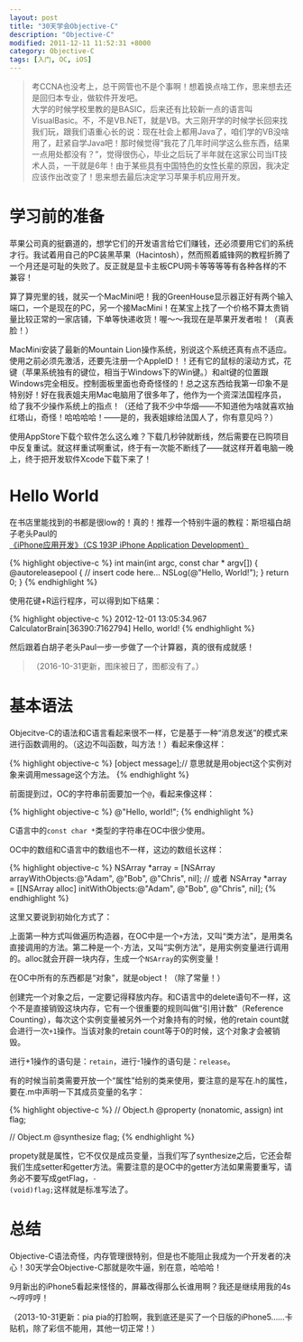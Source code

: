 ```yaml
---
layout: post
title: "30天学会Objective-C"
description: "Objective-C"
modified: 2011-12-11 11:52:31 +8000
category: Objective-C
tags: [入门, OC, iOS]
---
```


> 考CCNA也没考上，总干网管也不是个事啊！想着换点啥工作，思来想去还是回归本专业，做软件开发吧。  
> 大学的时候学校里教的是BASIC，后来还有比较新一点的语言叫VisualBasic。不，不是VB.NET，就是VB。大三刚开学的时候学长回来找我们玩，跟我们语重心长的说：现在社会上都用Java了，咱们学的VB没啥用了，赶紧自学Java吧！那时候觉得“我花了几年时间学这么些东西，结果一点用处都没有？”，觉得很伤心，毕业之后玩了半年就在这家公司当IT技术人员，一干就是6年！由于某些<span style="border-bottom:dotted 0.5px #0000cc;" title='简称"准丈母娘"'>具有中国特色的女性长辈</span>的原因，我决定应该作出改变了！思来想去最后决定学习苹果手机应用开发。  

# 学习前的准备

苹果公司真的挺霸道的，想学它们的开发语言给它们赚钱，还必须要用它们的系统才行。我试着用自己的PC装黑苹果（Hacintosh），然而照着威锋网的教程折腾了一个月还是可耻的失败了。反正就是显卡主板CPU网卡等等等等有各种各样的不兼容！

算了算兜里的钱，就买一个MacMini吧！我的GreenHouse显示器正好有两个输入端口，一个是现在的PC，另一个接MacMini！在某宝上找了一个价格不算太贵销量比较正常的一家店铺，下单等快递收货！喔～～我现在是苹果开发者啦！（真表脸！）

MacMini安装了最新的Mountain Lion操作系统，别说这个系统还真有点不适应。使用之前必须先激活，还要先注册一个AppleID！！还有它的鼠标的滚动方式，花键（苹果系统独有的键位，相当于Windows下的Win键。）和alt键的位置跟Windows完全相反。控制面板里面也奇奇怪怪的！总之这东西给我第一印象不是特别好！好在我表姐夫用Mac电脑用了很多年了，他作为一个资深法国程序员，给了我不少操作系统上的指点！（还给了我不少中华烟——不知道他为啥就喜欢抽红塔山，奇怪！哈哈哈哈！——是的，我表姐嫁给法国人了，你有意见吗？）

使用AppStore下载个软件怎么这么难？下载几秒钟就断线，然后需要在已购项目中反复重试。就这样重试啊重试，终于有一次能不断线了——就这样开着电脑一晚上，终于把开发软件Xcode下载下来了！

# Hello World

在书店里能找到的书都是很low的！真的！推荐一个特别牛逼的教程：斯坦福白胡子老头Paul的[《iPhone应用开发》（CS 193P iPhone Application Development）](http://web.stanford.edu/class/cs193p/cgi-bin/drupal/downloads-2011-fall)

{% highlight objective-c %}
int main(int argc, const char * argv[]) {
    @autoreleasepool {
        // insert code here...
        NSLog(@"Hello, World!");
    }
    return 0;
}
{% endhighlight %}

使用花键+R运行程序，可以得到如下结果：

{% highlight objective-c %}
2012-12-01 13:05:34.967 CalculatorBrain[36390:7162794] Hello, world!
{% endhighlight %}

然后跟着白胡子老头Paul一步一步做了一个计算器，真的很有成就感！

> （2016-10-31更新，图床被日了，图都没有了。）

# 基本语法

Objecitve-C的语法和C语言看起来很不一样，它是基于一种“消息发送”的模式来进行函数调用的。（这边不叫函数，叫方法！）看起来像这样：

{% highlight objective-c %}
[object message];// 意思就是用object这个实例对象来调用message这个方法。
{% endhighlight %}

前面提到过，OC的字符串前面要加一个<code>@</code>，看起来像这样：

{% highlight objective-c %}
@"Hello, world!";
{% endhighlight %}

C语言中的<code>const char *</code>类型的字符串在OC中很少使用。

OC中的数组和C语言中的数组也不一样，这边的数组长这样：

{% highlight objective-c %}
NSArray *array = [NSArray arrayWithObjects:@"Adam", @"Bob", @"Chris", nil];
// 或者
NSArray *array = [[NSArray alloc] initWithObjects:@"Adam", @"Bob", @"Chris", nil];
{% endhighlight %}

这里又要说到初始化方式了：

上面第一种方式叫做遍历构造器，在OC中是一个<code>+</code>方法，又叫“类方法”，是用类名直接调用的方法。第二种是一个<code>-</code>方法，又叫“实例方法”，是用实例变量进行调用的。alloc就会开辟一块内存，生成一个<code>NSArray</code>的实例变量！

在OC中所有的东西都是“对象”，就是object！（除了常量！）

创建完一个对象之后，一定要记得释放内存。和C语言中的delete语句不一样，这个不是直接销毁这块内存，它有一个很重要的规则叫做“引用计数”（Reference Counting），每次这个实例变量被另外一个对象持有的时候，他的retain count就会进行一次<code>+1</code>操作。当该对象的retain count等于0的时候，这个对象才会被销毁。

进行+1操作的语句是：<code>retain</code>，进行-1操作的语句是：<code>release</code>。

有的时候当前类需要开放一个“属性”给别的类来使用，要注意的是写在.h的属性，要在.m中声明一下其成员变量的名字：

{% highlight objective-c %}
// Object.h
@property (nonatomic, assign) int flag;

// Object.m
@synthesize flag;
{% endhighlight %}

propety就是属性，它不仅仅是成员变量，当我们写了synthesize之后，它还会帮我们生成setter和getter方法。需要注意的是OC中的getter方法如果需要重写，请务必不要写成getFlag，<code>- (void)flag;</code>这样就是标准写法了。

# 总结

Objective-C语法奇怪，内存管理很特别，但是也不能阻止我成为一个开发者的决心！30天学会Objective-C那就是吹牛逼，别在意，哈哈哈！

9月新出的iPhone5看起来怪怪的，屏幕改得那么长谁用啊？我还是继续用我的4s～哼哼哼！

（2013-10-31更新：pia pia的打脸啊，我到底还是买了一个日版的iPhone5……卡贴机，除了彩信不能用，其他一切正常！）

